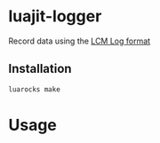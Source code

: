 # luajit-logger

Record data using the [LCM Log format](https://lcm-proj.github.io/log_file_format.html)

## Installation

```sh
luarocks make
```

# Usage
